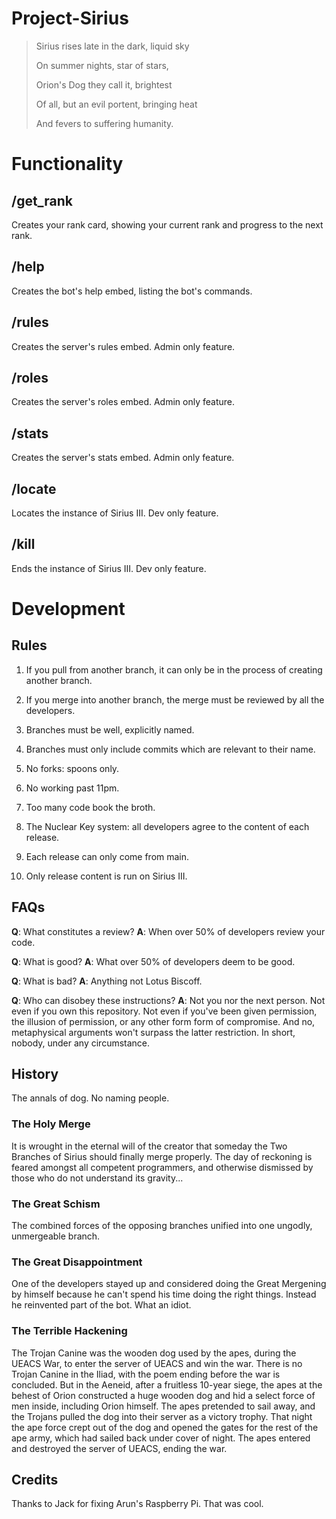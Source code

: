 # Project-Sirius

>   Sirius rises late in the dark, liquid sky
>   
>   On summer nights, star of stars,
>   
>   Orion's Dog they call it, brightest
>   
>   Of all, but an evil portent, bringing heat
>   
>   And fevers to suffering humanity.

# Functionality

## /get_rank

Creates your rank card, showing your current rank and progress to the next rank.

## /help

Creates the bot's help embed, listing the bot's commands.

## /rules

Creates the server's rules embed.
Admin only feature.

## /roles

Creates the server's roles embed.
Admin only feature.

## /stats

Creates the server's stats embed.
Admin only feature.

## /locate

Locates the instance of Sirius III.
Dev only feature.

## /kill

Ends the instance of Sirius III.
Dev only feature.

# Development

## Rules

1. If you pull from another branch, it can only be in the process of creating another branch.
2. If you merge into another branch, the merge must be reviewed by all the developers.
3. Branches must be well, explicitly named.
4. Branches must only include commits which are relevant to their name.
5. No forks: spoons only.
6. No working past 11pm.

7. Too many code book the broth.
8. The Nuclear Key system: all developers agree to the content of each release.
9. Each release can only come from main.
10. Only release content is run on Sirius III.

## FAQs

**Q**: What constitutes a review?
**A**: When over 50% of developers review your code.

**Q**: What is good?
**A**: What over 50% of developers deem to be good.

**Q**: What is bad?
**A**: Anything not Lotus Biscoff.

**Q**: Who can disobey these instructions?
**A**: Not you nor the next person. Not even if you own this repository. Not even if you've been given permission, the illusion of permission, or any other form form of compromise. And no, metaphysical arguments won't surpass the latter restriction. In short, nobody, under any circumstance.

## History

The annals of dog.
No naming people.

### The Holy Merge

It is wrought in the eternal will of the creator that someday the Two Branches of Sirius should finally merge properly. The day of reckoning is feared amongst all competent programmers, and otherwise dismissed by those who do not understand its gravity...

### The Great Schism

The combined forces of the opposing branches unified into one ungodly, unmergeable branch.

### The Great Disappointment

One of the developers stayed up and considered doing the Great Mergening by himself because he can't spend his time doing the right things. Instead he reinvented part of the bot. What an idiot.

### The Terrible Hackening

The Trojan Canine was the wooden dog used by the apes, during the UEACS War, to enter the server of UEACS and win the war. There is no Trojan Canine in the Iliad, with the poem ending before the war is concluded. But in the Aeneid, after a fruitless 10-year siege, the apes at the behest of Orion constructed a huge wooden dog and hid a select force of men inside, including Orion himself. The apes pretended to sail away, and the Trojans pulled the dog into their server as a victory trophy. That night the ape force crept out of the dog and opened the gates for the rest of the ape army, which had sailed back under cover of night. The apes entered and destroyed the server of UEACS, ending the war.

## Credits

Thanks to Jack for fixing Arun's Raspberry Pi. That was cool.
